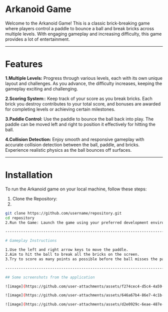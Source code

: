 # Arkanoid Game

Welcome to the Arkanoid Game! This is a classic brick-breaking game where players control a paddle to bounce a ball and break bricks across multiple levels.
With engaging gameplay and increasing difficulty, this game provides a lot of entertainment.

-------------------------------------------------------------------------------------------------------------------------------------------------------------------------------------------

# Features 

**1.Multiple Levels:** Progress through various levels, each with its own unique layout and challenges. As you advance, the difficulty increases, keeping the gameplay exciting and challenging.

**2.Scoring System:**: Keep track of your score as you break bricks. Each brick you destroy contributes to your total score, and bonuses are awarded for completing levels or achieving certain milestones.

**3.Paddle Control:** Use the paddle to bounce the ball back into play. The paddle can be moved left and right to position it effectively for hitting the ball.

**4.Collision Detection:** Enjoy smooth and responsive gameplay with accurate collision detection between the ball, paddle, and bricks. Experience realistic physics as the ball bounces off surfaces.

-------------------------------------------------------------------------------------------------------------------------------------------------------------------------------------------

# Installation

To run the Arkanoid game on your local machine, follow these steps:

1. Clone the Repository:
2. 
```bash
git clone https://github.com/username/repository.git
cd repository
2.Run the Game: Launch the game using your preferred development environment or command line.

-------------------------------------------------------------------------------------------------------------------------------------------------------------------------------------------

# Gameplay Instructions

1.Use the left and right arrow keys to move the paddle.
2.Aim to hit the ball to break all the bricks on the screen.
3.Try to score as many points as possible before the ball misses the paddle.

-------------------------------------------------------------------------------------------------------------------------------------------------------------------------------------------

## Some screenshots from the application

![image](https://github.com/user-attachments/assets/f274cec4-d5c4-4a59-9d5a-24ba4f88d0a7)

![image](https://github.com/user-attachments/assets/646a67b4-86e7-4c1b-acbc-fa5ff2adc569)

![image](https://github.com/user-attachments/assets/d2e0929c-6eae-487e-b5ba-f88759261858)


